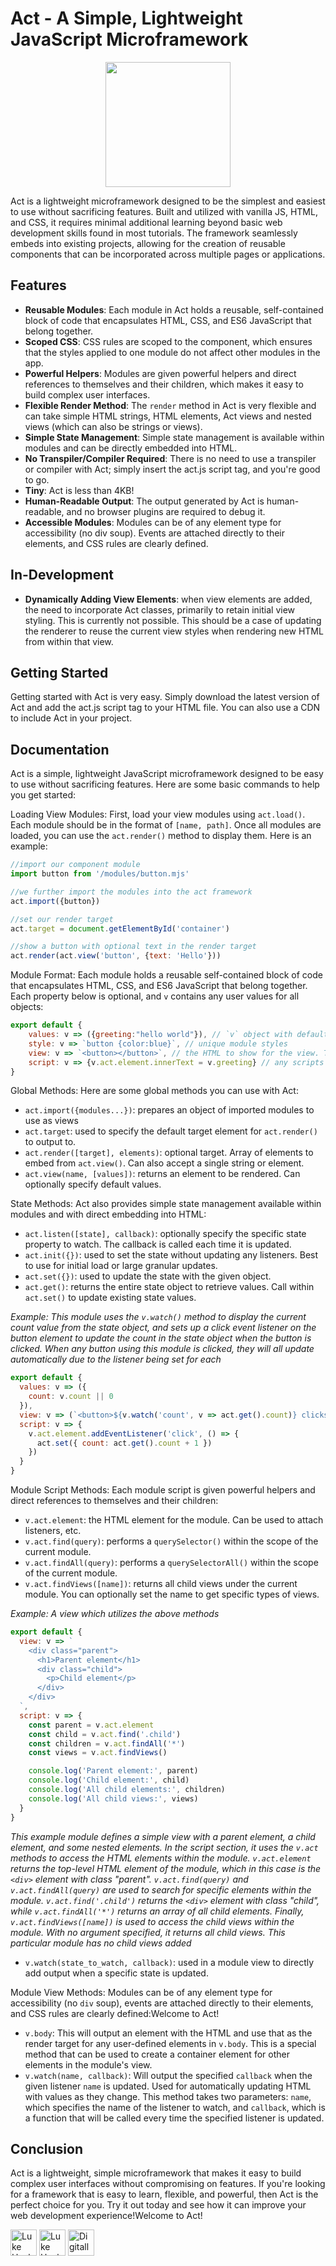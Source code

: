 Act - A Simple, Lightweight JavaScript Microframework
=====================================================

<div align="center">
<img src="https://user-images.githubusercontent.com/13086157/219523286-2c28084a-6a25-41e4-ad67-d49dc66dba54.png" width="200" />
</div>

Act is a lightweight microframework designed to be the simplest and easiest to use without sacrificing features. Built and utilized with vanilla JS, HTML, and CSS, it requires minimal additional learning beyond basic web development skills found in most tutorials. The framework seamlessly embeds into existing projects, allowing for the creation of reusable components that can be incorporated across multiple pages or applications.

Features
--------

-   **Reusable Modules**: Each module in Act holds a reusable, self-contained block of code that encapsulates HTML, CSS, and ES6 JavaScript that belong together.
-   **Scoped CSS**: CSS rules are scoped to the component, which ensures that the styles applied to one module do not affect other modules in the app.
-   **Powerful Helpers**: Modules are given powerful helpers and direct references to themselves and their children, which makes it easy to build complex user interfaces.
-   **Flexible Render Method**: The `render` method in Act is very flexible and can take simple HTML strings, HTML elements, Act views and nested views (which can also be strings or views).
-   **Simple State Management**: Simple state management is available within modules and can be directly embedded into HTML.
-   **No Transpiler/Compiler Required**: There is no need to use a transpiler or compiler with Act; simply insert the act.js script tag, and you're good to go.
-   **Tiny**: Act is less than 4KB!
-   **Human-Readable Output**: The output generated by Act is human-readable, and no browser plugins are required to debug it.
-   **Accessible Modules**: Modules can be of any element type for accessibility (no div soup). Events are attached directly to their elements, and CSS rules are clearly defined.

In-Development
--------
- **Dynamically Adding View Elements**: when view elements are added, the need to incorporate Act classes, primarily to retain initial view styling. This is currently not possible. This should be a case of updating the renderer to reuse the current view styles when rendering new HTML from within that view.

Getting Started
---------------

Getting started with Act is very easy. Simply download the latest version of Act and add the act.js script tag to your HTML file. You can also use a CDN to include Act in your project.


Documentation
-------------

Act is a simple, lightweight JavaScript microframework designed to be easy to use without sacrificing features. Here are some basic commands to help you get started:

Loading View Modules: First, load your view modules using `act.load()`. Each module should be in the format of `[name, path]`. Once all modules are loaded, you can use the `act.render()` method to display them. Here is an example:

```javascript
//import our component module
import button from '/modules/button.mjs'

//we further import the modules into the act framework
act.import({button})

//set our render target
act.target = document.getElementById('container')

//show a button with optional text in the render target
act.render(act.view('button', {text: 'Hello'}))
```


Module Format: Each module holds a reusable self-contained block of code that encapsulates HTML, CSS, and ES6 JavaScript that belong together. Each property below is optional, and `v` contains any user values for all objects:


```javascript
export default {
    values: v => ({greeting:"hello world"}), // `v` object with default values for each property below
    style: v => `button {color:blue}`, // unique module styles
    view: v => `<button></button>`, // the HTML to show for the view. The output route element is directly accessible through `v.act.elmement`
    script: v => {v.act.element.innerText = v.greeting} // any scripts to run, events to set or listeners to prepare when the component is added
}
```

Global Methods: Here are some global methods you can use with Act:

-   `act.import({modules...})`: prepares an object of imported modules to use as views
-   `act.target`: used to specify the default target element for `act.render()` to output to.
-   `act.render([target], elements)`: optional target. Array of elements to embed from `act.view()`. Can also accept a single string or element.
-   `act.view(name, [values])`: returns an element to be rendered. Can optionally specify default values.

State Methods: Act also provides simple state management available within modules and with direct embedding into HTML:

-   `act.listen([state], callback)`: optionally specify the specific state property to watch. The callback is called each time it is updated.
-   `act.init({})`: used to set the state without updating any listeners. Best to use for initial load or large granular updates.
-   `act.set({})`: used to update the state with the given object.
-   `act.get()`: returns the entire state object to retrieve values. Call within `act.set()` to update existing state values.


_Example: This module uses the `v.watch()` method to display the current count value from the state object, and sets up a click event listener on the button element to update the count in the state object when the button is clicked. When any button using this module is clicked, they will all update automatically due to the listener being set for each_

```javascript
export default {
  values: v => ({
    count: v.count || 0
  }),
  view: v => (`<button>${v.watch('count', v => act.get().count)} clicks</button>`),
  script: v => {
    v.act.element.addEventListener('click', () => {
      act.set({ count: act.get().count + 1 })
    })
  }
}
```

Module Script Methods: Each module script is given powerful helpers and direct references to themselves and their children:

-   `v.act.element`: the HTML element for the module. Can be used to attach listeners, etc.
-   `v.act.find(query)`: performs a `querySelector()` within the scope of the current module.
-   `v.act.findAll(query)`: performs a `querySelectorAll()` within the scope of the current module.
-   `v.act.findViews([name])`: returns all child views under the current module. You can optionally set the name to get specific types of views.

_Example: A view which utilizes the above methods_
```javascript
export default {
  view: v => `
    <div class="parent">
      <h1>Parent element</h1>
      <div class="child">
        <p>Child element</p>
      </div>
    </div>
  `,
  script: v => {
    const parent = v.act.element
    const child = v.act.find('.child')
    const children = v.act.findAll('*')
    const views = v.act.findViews()

    console.log('Parent element:', parent)
    console.log('Child element:', child)
    console.log('All child elements:', children)
    console.log('All child views:', views)
  }
}

```

_This example module defines a simple view with a parent element, a child element, and some nested elements. In the script section, it uses the `v.act` methods to access the HTML elements within the module. `v.act.element` returns the top-level HTML element of the module, which in this case is the `<div>` element with class "parent". `v.act.find(query)` and `v.act.findAll(query)` are used to search for specific elements within the module. `v.act.find('.child')` returns the `<div>` element with class "child", while `v.act.findAll('*')` returns an array of all child elements. Finally, `v.act.findViews([name])` is used to access the child views within the module. With no argument specified, it returns all child views. This particular module has no child views added_





-   `v.watch(state_to_watch, callback)`: used in a module view to directly add output when a specific state is updated.

Module View Methods: Modules can be of any element type for accessibility (no `div` soup), events are attached directly to their elements, and CSS rules are clearly defined:Welcome to Act!

-   `v.body`: This will output an element with the HTML and use that as the render target for any user-defined elements in `v.body`. This is a special method that can be used to create a container element for other elements in the module's view.
-   `v.watch(name, callback)`: Will output the specified `callback` when the given listener `name` is updated. Used for automatically updating HTML with values as they change. This method takes two parameters: `name`, which specifies the name of the listener to watch, and `callback`, which is a function that will be called every time the specified listener is updated.


Conclusion
----------

Act is a lightweight, simple microframework that makes it easy to build complex user interfaces without compromising on features. If you're looking for a framework that is easy to learn, flexible, and powerful, then Act is the perfect choice for you. Try it out today and see how it can improve your web development experience!Welcome to Act!

[<img alt="Luke Heyburn | Twitter" width="42px" src="https://cdn.cdnlogo.com/logos/t/96/twitter-icon.svg" />](https://twitter.com/Luke_Aaron)
[<img alt="Luke Heyburn | LinkedIn" width="42px" src="https://cdn.cdnlogo.com/logos/l/78/linkedin-icon.svg" />](https://www.linkedin.com/in/lukeheyburn/)
[<img alt="Digitally Tailored" width="42px" src="https://user-images.githubusercontent.com/13086157/219529099-c3669a02-ce91-4090-b9f9-8320deffa50a.png" />](https://digitallytailored.com/)
